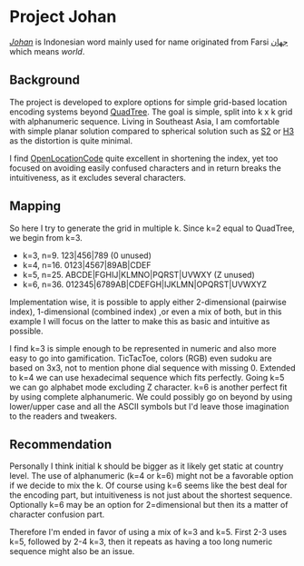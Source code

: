 # Project Johan
[_Johan_][1] is Indonesian word mainly used for name originated from Farsi [جهان][2] which means _world_.

## Background

The project is developed to explore options for simple grid-based location encoding systems beyond [QuadTree][3].
The goal is simple, split into k x k grid with alphanumeric sequence. Living in Southeast Asia, I am comfortable with simple planar solution compared to spherical solution such as [S2][5] or [H3][6] as the distortion is quite minimal.

I find [OpenLocationCode][4] quite excellent in shortening the index, yet too focused on avoiding easily confused characters and in return breaks the intuitiveness, as it excludes several characters.

## Mapping
So here I try to generate the grid in multiple k. Since k=2 equal to QuadTree, we begin from k=3.
* k=3, n=9. 123|456|789 (0 unused)
* k=4, n=16. 0123|4567|89AB|CDEF
* k=5, n=25. ABCDE|FGHIJ|KLMNO|PQRST|UVWXY (Z unused)
* k=6, n=36. 012345|6789AB|CDEFGH|IJKLMN|OPQRST|UVWXYZ

Implementation wise, it is possible to apply either 2-dimensional (pairwise index), 1-dimensional (combined index) ,or even a mix of both, but in this example I will focus on the latter to make this as basic and intuitive as possible.

I find k=3 is simple enough to be represented in numeric and also more easy to go into gamification. TicTacToe, colors (RGB) even sudoku are based on 3x3, not to mention phone dial sequence with missing 0. Extended to k=4 we can use hexadecimal sequence which fits perfectly. Going k=5 we can go alphabet mode excluding Z character. k=6 is another perfect fit by using complete alphanumeric. We could possibly go on beyond by using lower/upper case and all the ASCII symbols but I'd leave those imagination to the readers and tweakers.

## Recommendation
Personally I think initial k should be bigger as it likely get static at country level. The use of alphanumeric (k=4 or k=6) might not be a favorable option if we decide to mix the k. Of course using k=6 seems like the best deal for the encoding part, but intuitiveness is not just about the shortest sequence. Optionally k=6 may be an option for 2=dimensional but then its a matter of character confusion part.

Therefore I'm ended in favor of using a mix of k=3 and k=5. First 2-3 uses k=5, followed by 2-4 k=3, then it repeats as having a too long numeric sequence might also be an issue. 


[1]: https://kbbi.kemdikbud.go.id/entri/johan
[2]: https://en.wiktionary.org/?curid=183930
[3]: https://docs.microsoft.com/en-us/bingmaps/articles/bing-maps-tile-system
[4]: https://github.com/google/open-location-code/wiki/Evaluation-of-Location-Encoding-Systems
[5]: https://docs.google.com/presentation/d/1Hl4KapfAENAOf4gv-pSngKwvS_jwNVHRPZTTDzXXn6Q/view
[6]: https://h3geo.org/docs/highlights/indexing/
